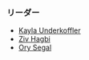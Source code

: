 ### リーダー
* [Kayla Underkoffler](mailto:kayla.underkoffler@owasp.org)
* [Ziv Hagbi](mailto:zivh@zenity.io)
* [Ory Segal](mailto:ory.segal@owasp.org)

